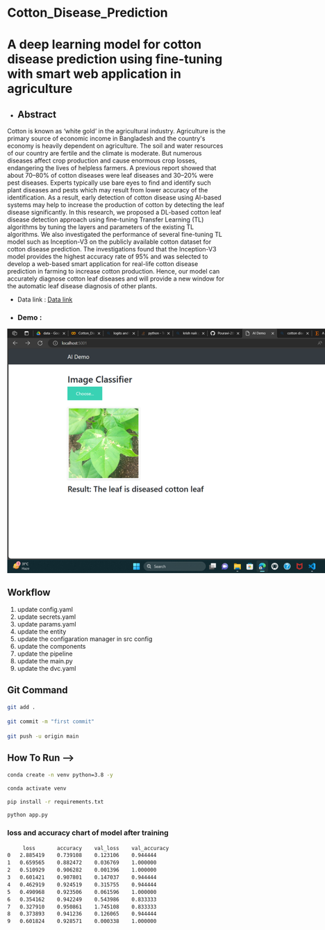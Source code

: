 # Cotton_Disease_Prediction

# A deep learning model for cotton disease prediction using fine-tuning with smart web application in agriculture
- ## Abstract
Cotton is known as ‘white gold’ in the agricultural industry. Agriculture is the primary source of economic income in Bangladesh and the country's economy is heavily dependent on agriculture. The soil and water resources of our country are fertile and the climate is moderate. But numerous diseases affect crop production and cause enormous crop losses, endangering the lives of helpless farmers. A previous report showed that about 70–80% of cotton diseases were leaf diseases and 30–20% were pest diseases. Experts typically use bare eyes to find and identify such plant diseases and pests which may result from lower accuracy of the identification. As a result, early detection of cotton disease using AI-based systems may help to increase the production of cotton by detecting the leaf disease significantly. In this research, we proposed a DL-based cotton leaf disease detection approach using fine-tuning Transfer Learning (TL) algorithms by tuning the layers and parameters of the existing TL algorithms. We also investigated the performance of several fine-tuning TL model such as  Inception-V3  on the publicly available cotton dataset for cotton disease prediction. The investigations found that the Inception-V3 model provides the highest accuracy rate of 95% and was selected to develop a web-based smart application for real-life cotton disease prediction in farming to increase cotton production. Hence, our model can accurately diagnose cotton leaf diseases and will provide a new window for the automatic leaf disease diagnosis of other plants.

- Data link : [Data link](https://drive.google.com/drive/folders/1SfCipusCMqVd9a-0RLfBt_9JjCoIlfPi?usp=drive_link)
- ### Demo :
<img
  src="Demo/Screenshot (55).png"
  alt="Alt text"
  title="Cotton Disease title"
  style="display: inline-block; margin: 0 auto; max-width: 1000px">
## Workflow

1. update config.yaml
2. update secrets.yaml
3. update params.yaml
4. update the entity
5. update the configaration manager in src config
6. update the components
7. update the pipeline
8. update the main.py
9. update the dvc.yaml


## Git Command
```bash
git add .

git commit -m "first commit"

git push -u origin main
```




## How To Run -->
```bash
conda create -n venv python=3.8 -y
```

```bash
conda activate venv
```

```bash
pip install -r requirements.txt
```

```bash
python app.py
```




### loss and accuracy chart of model after training
```bash
	 loss       accuracy	val_loss	val_accuracy
0	2.885419	0.739108	0.123106	0.944444
1	0.659565	0.882472	0.036769	1.000000
2	0.510929	0.906282	0.001396	1.000000
3	0.601421	0.907801	0.147037	0.944444
4	0.462919	0.924519	0.315755	0.944444
5	0.490968	0.923506	0.061596	1.000000
6	0.354162	0.942249	0.543986	0.833333
7	0.327910	0.950861	1.745108	0.833333
8	0.373893	0.941236	0.126065	0.944444
9	0.601824	0.928571	0.000338	1.000000

```
